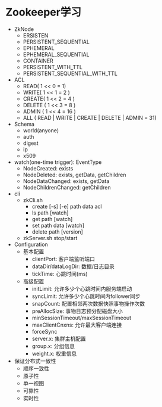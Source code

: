 # Zookeeper学习
- ZkNode
  - ERSISTEN
  - PERSISTENT_SEQUENTIAL
  - EPHEMERAL
  - EPHEMERAL_SEQUENTIAL
  - CONTAINER
  - PERSISTENT_WITH_TTL
  - PERSISTENT_SEQUENTIAL_WITH_TTL
- ACL
  - READ( 1 << 0 = 1)
  - WRITE( 1 << 1 = 2 )
  - CREATE( 1 << 2 = 4 )
  - DELETE ( 1 << 3 = 8 )
  - ADMIN ( 1 << 4 = 16 )
  - ALL ( READ | WRITE | CREATE | DELETE | ADMIN = 31)
- Schema
  - world(anyone)
  - auth
  - digest
  - ip
  - x509
- watch(one-time trigger): EventType
  - NodeCreated: exists
  - NodeDeleted: exists, getData, getChildren
  - NodeDataChanged: exists, getData
  - NodeChildrenChanged: getChildren
- cli
  - zkCli.sh
    - create [-s] [-e] path data acl
    - ls path [watch]
    - get path [watch]
    - set path data [watch]
    - delete path [version]
  - zkServer.sh stop/start
- Configuration
  - 基本配置
    - clientPort: 客户端监听端口
    - dataDir/dataLogDir: 数据/日志目录
    - tickTime: 心跳时间(ms)
  - 高级配置
    - initLimit: 允许多少个心跳时间内服务端启动
    - syncLimit: 允许多少个心跳时间内follower同步
    - snapCount: 配置相邻两次数据快照事物操作次数
    - preAllocSize: 事物日志预分配磁盘大小
    - minSessionTimeout/maxSessionTimeout
    - maxClientCnxns: 允许最大客户端连接
    - forceSync
    - server.x: 集群主机配置
    - group.x: 分组信息
    - weight.x: 权重信息
- 保证分布式一致性
  - 顺序一致性
  - 原子性
  - 单一视图
  - 可靠性
  - 实时性